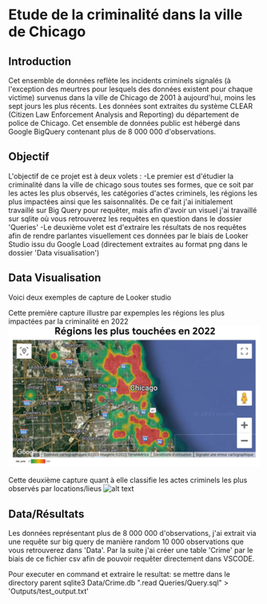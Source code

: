 # Etude de la criminalité dans la ville de Chicago

## Introduction 
Cet ensemble de données reflète les incidents criminels signalés (à l'exception des meurtres pour lesquels des données existent pour chaque victime) survenus dans la ville de Chicago de 2001 à aujourd'hui, moins les sept jours les plus récents. Les données sont extraites du système CLEAR (Citizen Law Enforcement Analysis and Reporting) du département de police de Chicago.
Cet ensemble de données public est hébergé dans Google BigQuery contenant plus de 8 000 000 d'observations.

## Objectif 
L'objectif de ce projet est à deux volets :
-Le premier est d'étudier la criminalité dans la ville de chicago sous toutes ses formes, que ce soit par les actes les plus observés, les catégories d'actes criminels, les régions les plus impactées ainsi que les saisonnalités. De ce fait j'ai initialement travaillé sur Big Query pour requêter, mais afin d'avoir un visuel j'ai travaillé sur sqlite où vous retrouverez les requêtes en question dans le dossier 'Queries'
-Le deuxième volet est d'extraire les résultats de nos requêtes afin de rendre parlantes visuellement ces données par le biais de Looker Studio issu du Google Load (directement extraites au format png dans le dossier 'Data visualisation')


## Data Visualisation
Voici deux exemples de capture de Looker studio 

Cette première capture illustre par expemples les régions les plus impactées par la criminalité en 2022
![alt text](<Data visualization/Crimes_regions_2022.png>)

Cette deuxième capture quant à elle classifie les actes criminels les plus observés par locations/lieus
![alt text](<Data visualization/Actes_les_plus_observés.png>)


## Data/Résultats
Les données représentant plus de 8 000 000 d'observations, j'ai extrait via une requête sur big query de manière random 10 000 observations que vous retrouverez dans 'Data'.
Par la suite j'ai créer une table 'Crime' par le biais de ce fichier csv afin de pouvoir requêter directement dans VSCODE.

Pour executer en command et extraire le resultat:
se mettre dans le directory parent
sqlite3 Data/Crime.db ".read Queries/Query.sql" > 'Outputs/test_output.txt'